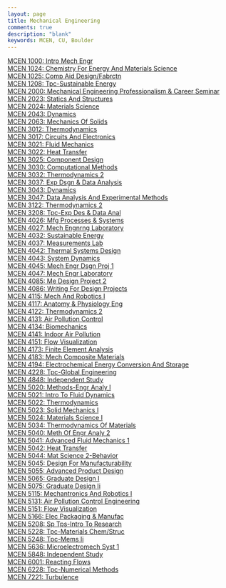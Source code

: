 ```yaml
---
layout: page
title: Mechanical Engineering
comments: true
description: "blank"
keywords: MCEN, CU, Boulder
---
```

<body>
<div><a href="../../courses/MCEN-1000">MCEN 1000: Intro Mech Engr</a></div>
<div><a href="../../courses/MCEN-1024">MCEN 1024: Chemistry For Energy And Materials Science</a></div>
<div><a href="../../courses/MCEN-1025">MCEN 1025: Comp Aid Design/Fabrctn</a></div>
<div><a href="../../courses/MCEN-1208">MCEN 1208: Tpc-Sustainable Energy</a></div>
<div><a href="../../courses/MCEN-2000">MCEN 2000: Mechanical Engineering Professionalism & Career Seminar</a></div>
<div><a href="../../courses/MCEN-2023">MCEN 2023: Statics And Structures</a></div>
<div><a href="../../courses/MCEN-2024">MCEN 2024: Materials Science</a></div>
<div><a href="../../courses/MCEN-2043">MCEN 2043: Dynamics</a></div>
<div><a href="../../courses/MCEN-2063">MCEN 2063: Mechanics Of Solids</a></div>
<div><a href="../../courses/MCEN-3012">MCEN 3012: Thermodynamics</a></div>
<div><a href="../../courses/MCEN-3017">MCEN 3017: Circuits And Electronics</a></div>
<div><a href="../../courses/MCEN-3021">MCEN 3021: Fluid Mechanics</a></div>
<div><a href="../../courses/MCEN-3022">MCEN 3022: Heat Transfer</a></div>
<div><a href="../../courses/MCEN-3025">MCEN 3025: Component Design</a></div>
<div><a href="../../courses/MCEN-3030">MCEN 3030: Computational Methods</a></div>
<div><a href="../../courses/MCEN-3032">MCEN 3032: Thermodynamics 2</a></div>
<div><a href="../../courses/MCEN-3037">MCEN 3037: Exp Dsgn & Data Analysis</a></div>
<div><a href="../../courses/MCEN-3043">MCEN 3043: Dynamics</a></div>
<div><a href="../../courses/MCEN-3047">MCEN 3047: Data Analysis And Experimental Methods</a></div>
<div><a href="../../courses/MCEN-3122">MCEN 3122: Thermodynamics 2</a></div>
<div><a href="../../courses/MCEN-3208">MCEN 3208: Tpc-Exp Des & Data Anal</a></div>
<div><a href="../../courses/MCEN-4026">MCEN 4026: Mfg Processes & Systems</a></div>
<div><a href="../../courses/MCEN-4027">MCEN 4027: Mech Engnrng Laboratory</a></div>
<div><a href="../../courses/MCEN-4032">MCEN 4032: Sustainable Energy</a></div>
<div><a href="../../courses/MCEN-4037">MCEN 4037: Measurements Lab</a></div>
<div><a href="../../courses/MCEN-4042">MCEN 4042: Thermal Systems Design</a></div>
<div><a href="../../courses/MCEN-4043">MCEN 4043: System Dynamics</a></div>
<div><a href="../../courses/MCEN-4045">MCEN 4045: Mech Engr Dsgn Proj 1</a></div>
<div><a href="../../courses/MCEN-4047">MCEN 4047: Mech Engr Laboratory</a></div>
<div><a href="../../courses/MCEN-4085">MCEN 4085: Me Design Project 2</a></div>
<div><a href="../../courses/MCEN-4086">MCEN 4086: Writing For Design Projects</a></div>
<div><a href="../../courses/MCEN-4115">MCEN 4115: Mech And Robotics I</a></div>
<div><a href="../../courses/MCEN-4117">MCEN 4117: Anatomy & Physiology Eng</a></div>
<div><a href="../../courses/MCEN-4122">MCEN 4122: Thermodynamics 2</a></div>
<div><a href="../../courses/MCEN-4131">MCEN 4131: Air Pollution Control</a></div>
<div><a href="../../courses/MCEN-4134">MCEN 4134: Biomechanics</a></div>
<div><a href="../../courses/MCEN-4141">MCEN 4141: Indoor Air Pollution</a></div>
<div><a href="../../courses/MCEN-4151">MCEN 4151: Flow Visualization</a></div>
<div><a href="../../courses/MCEN-4173">MCEN 4173: Finite Element Analysis</a></div>
<div><a href="../../courses/MCEN-4183">MCEN 4183: Mech Composite Materials</a></div>
<div><a href="../../courses/MCEN-4194">MCEN 4194: Electrochemical Energy Conversion And Storage</a></div>
<div><a href="../../courses/MCEN-4228">MCEN 4228: Tpc-Global Engineering</a></div>
<div><a href="../../courses/MCEN-4848">MCEN 4848: Independent Study</a></div>
<div><a href="../../courses/MCEN-5020">MCEN 5020: Methods-Engr Analy I</a></div>
<div><a href="../../courses/MCEN-5021">MCEN 5021: Intro To Fluid Dynamics</a></div>
<div><a href="../../courses/MCEN-5022">MCEN 5022: Thermodynamics</a></div>
<div><a href="../../courses/MCEN-5023">MCEN 5023: Solid Mechanics I</a></div>
<div><a href="../../courses/MCEN-5024">MCEN 5024: Materials Science I</a></div>
<div><a href="../../courses/MCEN-5034">MCEN 5034: Thermodynamics Of Materials</a></div>
<div><a href="../../courses/MCEN-5040">MCEN 5040: Meth Of Engr Analy 2</a></div>
<div><a href="../../courses/MCEN-5041">MCEN 5041: Advanced Fluid Mechanics 1</a></div>
<div><a href="../../courses/MCEN-5042">MCEN 5042: Heat Transfer</a></div>
<div><a href="../../courses/MCEN-5044">MCEN 5044: Mat Science 2-Behavior</a></div>
<div><a href="../../courses/MCEN-5045">MCEN 5045: Design For Manufacturability</a></div>
<div><a href="../../courses/MCEN-5055">MCEN 5055: Advanced Product Design</a></div>
<div><a href="../../courses/MCEN-5065">MCEN 5065: Graduate Design I</a></div>
<div><a href="../../courses/MCEN-5075">MCEN 5075: Graduate Design Ii</a></div>
<div><a href="../../courses/MCEN-5115">MCEN 5115: Mechantronics And Robotics I</a></div>
<div><a href="../../courses/MCEN-5131">MCEN 5131: Air Pollution Control Engineering</a></div>
<div><a href="../../courses/MCEN-5151">MCEN 5151: Flow Visualization</a></div>
<div><a href="../../courses/MCEN-5166">MCEN 5166: Elec Packaging & Manufac</a></div>
<div><a href="../../courses/MCEN-5208">MCEN 5208: Sp Tps-Intro To Research</a></div>
<div><a href="../../courses/MCEN-5228">MCEN 5228: Tpc-Materials Chem/Struc</a></div>
<div><a href="../../courses/MCEN-5248">MCEN 5248: Tpc-Mems Ii</a></div>
<div><a href="../../courses/MCEN-5636">MCEN 5636: Microelectromech Syst 1</a></div>
<div><a href="../../courses/MCEN-5848">MCEN 5848: Independent Study</a></div>
<div><a href="../../courses/MCEN-6001">MCEN 6001: Reacting Flows</a></div>
<div><a href="../../courses/MCEN-6228">MCEN 6228: Tpc-Numerical Methods</a></div>
<div><a href="../../courses/MCEN-7221">MCEN 7221: Turbulence</a></div>
</body>